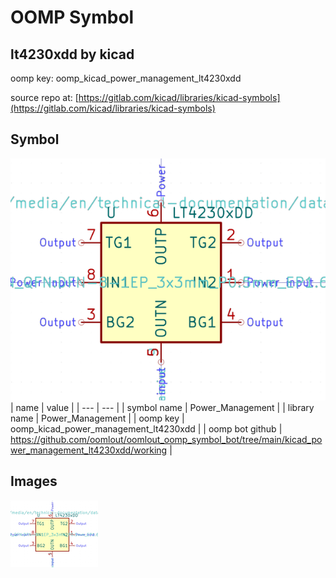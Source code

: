 # OOMP Symbol  
## lt4230xdd  by kicad  
  
oomp key: oomp_kicad_power_management_lt4230xdd  
  
source repo at: [https://gitlab.com/kicad/libraries/kicad-symbols](https://gitlab.com/kicad/libraries/kicad-symbols)  
## Symbol  
  
[![working.png](working_600.png)](working.png)  
| name | value | 
| --- | --- | 
| symbol name | Power_Management | 
| library name | Power_Management | 
| oomp key | oomp_kicad_power_management_lt4230xdd | 
| oomp bot github | https://github.com/oomlout/oomlout_oomp_symbol_bot/tree/main/kicad_power_management_lt4230xdd/working | 
## Images  
  
[![working.png](working_140.png)](working.png)  
